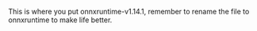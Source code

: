 This is where you put onnxruntime-v1.14.1, remember to rename the file to onnxruntime to make life better.
